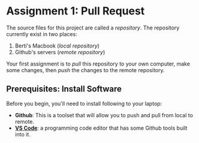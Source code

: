 # Assignment 1: Pull Request

The source files for this project are called a _repository_. The repository currently exist in two places:

1. Berti's Macbook (_local repository_)
2. Github's servers (_remote repository_)

Your first assignment is to _pull_ this repository to your own computer, make some changes, then _push_ the changes to the remote repository.

## Prerequisites: Install Software

Before you begin, you'll need to install following to your laptop:

- **Github**: This is a toolset that will allow you to push and pull from local to remote.
- [**VS Code**](https://code.visualstudio.com/download): a programming code editor that has some Github tools built into it.
